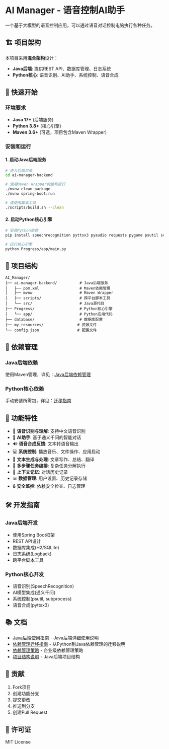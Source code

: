 # AI Manager - 语音控制AI助手

一个基于大模型的语音控制应用，可以通过语音对话控制电脑执行各种任务。

## 🏗️ 项目架构

本项目采用**混合架构**设计：
- **Java后端**: 提供REST API、数据库管理、日志系统
- **Python核心**: 语音识别、AI助手、系统控制、语音合成

## 🚀 快速开始

### 环境要求
- **Java 17+** (后端服务)
- **Python 3.8+** (核心引擎)
- **Maven 3.6+** (可选，项目包含Maven Wrapper)

### 安装和运行

#### 1. 启动Java后端服务
```bash
# 进入后端目录
cd ai-manager-backend

# 使用Maven Wrapper构建和运行
./mvnw clean package
./mvnw spring-boot:run

# 或使用脚本工具
./scripts/build.sh --clean
```

#### 2. 启动Python核心引擎
```bash
# 安装Python依赖
pip install speechrecognition pyttsx3 pyaudio requests pygame psutil schedule dashscope

# 运行核心引擎
python Progress/app/main.py
```

## 📁 项目结构

```
AI_Manager/
├── ai-manager-backend/          # Java后端服务
│   ├── pom.xml                  # Maven依赖管理
│   ├── mvnw                     # Maven Wrapper
│   ├── scripts/                 # 跨平台脚本工具
│   └── src/                     # Java源代码
├── Progress/                    # Python核心引擎
│   └── app/                     # Python应用代码
├── database/                    # 数据库配置
├── my_resources/               # 资源文件
└── config.json                 # 配置文件
```

## 🔧 依赖管理

### Java后端依赖
使用Maven管理，详见：[Java后端依赖管理](ai-manager-backend/README.md#依赖管理)

### Python核心依赖
手动安装所需包，详见：[迁移指南](MIGRATION_GUIDE.md#python核心依赖管理)

## 🎯 功能特性

- 🎤 **语音识别与理解**: 支持中文语音识别
- 🤖 **AI助手**: 基于通义千问的智能对话
- 🔊 **语音合成反馈**: 文本转语音输出
- 💻 **系统控制**: 播放音乐、文件操作、应用启动
- 📝 **文本生成与处理**: 文章写作、总结、翻译
- 🔄 **多步骤任务编排**: 复杂任务分解执行
- 🧠 **上下文记忆**: 对话历史记录
- 📊 **数据管理**: 用户设置、历史记录存储
- 🔒 **安全监控**: 依赖安全检查、日志管理

## 🛠️ 开发指南

### Java后端开发
- 使用Spring Boot框架
- REST API设计
- 数据库集成(H2/SQLite)
- 日志系统(Logback)
- 跨平台脚本工具

### Python核心开发
- 语音识别(SpeechRecognition)
- AI模型集成(通义千问)
- 系统控制(psutil, subprocess)
- 语音合成(pyttsx3)

## 📚 文档

- [Java后端使用指南](ai-manager-backend/README.md) - Java后端详细使用说明
- [依赖管理迁移指南](MIGRATION_GUIDE.md) - 从Python到Java依赖管理的迁移说明
- [依赖管理策略](ai-manager-backend/docs/development/DEPENDENCY_MANAGEMENT.md) - 企业级依赖管理策略
- [项目结构说明](ai-manager-backend/PROJECT_STRUCTURE.md) - Java后端项目结构

## 🤝 贡献

1. Fork项目
2. 创建功能分支
3. 提交更改
4. 推送到分支
5. 创建Pull Request

## 📄 许可证

MIT License